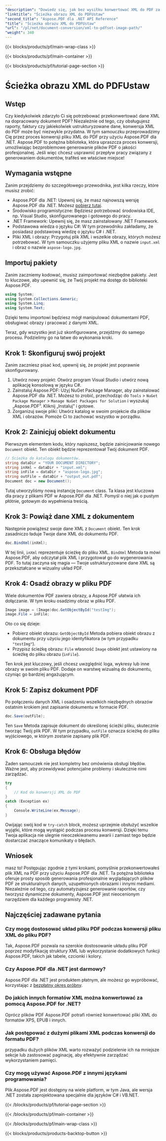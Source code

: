 ```yaml
---
"description": "Dowiedz się, jak bez wysiłku konwertować XML do PDF za pomocą Aspose.PDF dla .NET. Ten szczegółowy przewodnik przeprowadzi Cię przez proces krok po kroku, od konfiguracji do ukończenia."
"linktitle": "Ścieżka obrazu XML do PDFUstaw"
"second_title": "Aspose.PDF dla .NET API Reference"
"title": "Ścieżka obrazu XML do PDFUstaw"
"url": "/pl/net/document-conversion/xml-to-pdfset-image-path/"
"weight": 340
---
```


{{< blocks/products/pf/main-wrap-class >}}

{{< blocks/products/pf/main-container >}}

{{< blocks/products/pf/tutorial-page-section >}}

# Ścieżka obrazu XML do PDFUstaw

## Wstęp

Czy kiedykolwiek zdarzyło Ci się potrzebować przekonwertować dane XML na dopracowany dokument PDF? Niezależnie od tego, czy obsługujesz raporty, faktury czy jakiekolwiek ustrukturyzowane dane, konwersja XML do PDF może być niezwykle przydatna. W tym samouczku przeprowadzimy Cię przez proces konwersji pliku XML do PDF przy użyciu Aspose.PDF dla .NET. Aspose.PDF to potężna biblioteka, która upraszcza proces konwersji, umożliwiając bezproblemowe generowanie plików PDF o jakości profesjonalnej. Jeśli więc chcesz usprawnić przepływ pracy związany z generowaniem dokumentów, trafiłeś we właściwe miejsce!

## Wymagania wstępne

Zanim przejdziemy do szczegółowego przewodnika, jest kilka rzeczy, które musisz zrobić:

- Aspose.PDF dla .NET: Upewnij się, że masz najnowszą wersję Aspose.PDF dla .NET. Możesz [pobierz tutaj](https://releases.aspose.com/pdf/net/).
- Środowisko programistyczne: Będziesz potrzebować środowiska IDE, np. Visual Studio, skonfigurowanego i gotowego do pracy.
- .NET Framework: Upewnij się, że masz zainstalowany .NET Framework.
- Podstawowa wiedza o języku C#: W tym przewodniku zakładamy, że posiadasz podstawową wiedzę o języku C# i .NET.
- Pliki XML i obrazy: Przygotuj plik XML i wszelkie obrazy, których możesz potrzebować. W tym samouczku użyjemy pliku XML o nazwie `input.xml` i obraz o nazwie `aspose-logo.jpg`.

## Importuj pakiety

Zanim zaczniemy kodować, musisz zaimportować niezbędne pakiety. Jest to kluczowe, aby upewnić się, że Twój projekt ma dostęp do biblioteki Aspose.PDF.

```csharp
using System;
using System.Collections.Generic;
using System.Linq;
using System.Text;
```

Dzięki temu importowi będziesz mógł manipulować dokumentami PDF, obsługiwać obrazy i pracować z danymi XML.

Teraz, gdy wszystko jest już skonfigurowane, przejdźmy do samego procesu. Podzielimy go na łatwe do wykonania kroki.

## Krok 1: Skonfiguruj swój projekt

Zanim zaczniesz pisać kod, upewnij się, że projekt jest poprawnie skonfigurowany.

1. Utwórz nowy projekt: Otwórz program Visual Studio i utwórz nową aplikację konsolową w języku C#.
2. Zainstaluj Aspose.PDF: Użyj NuGet Package Manager, aby zainstalować Aspose.PDF dla .NET. Możesz to zrobić, przechodząc do `Tools` > `NuGet Package Manager` > `Manage NuGet Packages for Solution` i wyszukaj „Aspose.PDF”. Kliknij „Instaluj” i gotowe.
3. Zorganizuj swoje pliki: Utwórz katalog w swoim projekcie dla plików XML i obrazów. Pomoże Ci to zachować wszystko w porządku.

## Krok 2: Zainicjuj obiekt dokumentu

Pierwszym elementem kodu, który napiszesz, będzie zainicjowanie nowego `Document` obiekt. Ten obiekt będzie reprezentował Twój dokument PDF.

```csharp
// Ścieżka do katalogu dokumentów.
string dataDir = "YOUR DOCUMENT DIRECTORY";
string inXml = dataDir + "input.xml";
string inFile = dataDir + "aspose-logo.jpg";
string outFile = dataDir + "output_out.pdf";
Document doc = new Document();
```

Tutaj utworzyliśmy nową instancję `Document` class. Ta klasa jest kluczowa dla pracy z plikami PDF w Aspose.PDF dla .NET. Pomyśl o niej jak o pustym płótnie, gotowym do wypełnienia treścią.

## Krok 3: Powiąż dane XML z dokumentem

Następnie powiążesz swoje dane XML z `Document` obiekt. Ten krok zasadniczo ładuje Twoje dane XML do dokumentu PDF.

```csharp
doc.BindXml(inXml);
```

W tej linii, `inXml` reprezentuje ścieżkę do pliku XML. `BindXml` Metoda ta mówi Aspose.PDF, aby odczytał plik XML i przygotował go do wygenerowania PDF. To tutaj zaczyna się magia — Twoje ustrukturyzowane dane XML są przekształcane w wizualny układ PDF.

## Krok 4: Osadź obrazy w pliku PDF

Wiele dokumentów PDF zawiera obrazy, a Aspose.PDF ułatwia ich dołączanie. W tym kroku osadzimy obraz w pliku PDF.

```csharp
Image image = (Image)doc.GetObjectById("testImg");
image.File = inFile;
```

Oto co się dzieje:

- Pobierz obiekt obrazu: `GetObjectById` Metoda pobiera obiekt obrazu z dokumentu przy użyciu jego identyfikatora (w tym przypadku `"testImg"`).
- Przypisz ścieżkę obrazu: `File` własność `Image` obiekt jest ustawiony na ścieżkę do pliku obrazu (`inFile`).

Ten krok jest kluczowy, jeśli chcesz uwzględnić loga, wykresy lub inne obrazy w swoim pliku PDF. Dodaje on warstwę wizualną do dokumentu, czyniąc go bardziej angażującym.

## Krok 5: Zapisz dokument PDF

Po połączeniu danych XML i osadzeniu wszelkich niezbędnych obrazów ostatnim krokiem jest zapisanie dokumentu w formacie PDF.

```csharp
doc.Save(outFile);
```

Ten `Save` Metoda zapisuje dokument do określonej ścieżki pliku, skutecznie tworząc Twój plik PDF. W tym przypadku, `outFile` oznacza ścieżkę do pliku wyjściowego, w którym zostanie zapisany plik PDF.

## Krok 6: Obsługa błędów

Żaden samouczek nie jest kompletny bez omówienia obsługi błędów. Ważne jest, aby przewidywać potencjalne problemy i skutecznie nimi zarządzać.

```csharp
try
{
    // Kod do konwersji XML do PDF
}
catch (Exception ex)
{
    Console.WriteLine(ex.Message);
}
```

Owijając swój kod w `try-catch` block, możesz uprzejmie obsłużyć wszelkie wyjątki, które mogą wystąpić podczas procesu konwersji. Dzięki temu Twoja aplikacja nie ulegnie nieoczekiwanemu awarii i zamiast tego będzie dostarczać znaczące komunikaty o błędach.

## Wniosek

masz to! Postępując zgodnie z tymi krokami, pomyślnie przekonwertowałeś plik XML na PDF przy użyciu Aspose.PDF dla .NET. Ta potężna biblioteka oferuje prosty sposób generowania profesjonalnie wyglądających plików PDF ze strukturalnych danych, uzupełnionych obrazami i innymi mediami. Niezależnie od tego, czy automatyzujesz generowanie raportów, czy tworzysz dynamiczne dokumenty, Aspose.PDF jest nieocenionym narzędziem dla każdego programisty .NET.

## Najczęściej zadawane pytania

### Czy mogę dostosować układ pliku PDF podczas konwersji pliku XML do pliku PDF?
Tak, Aspose.PDF pozwala na szerokie dostosowanie układu pliku PDF poprzez modyfikację struktury XML lub wykorzystanie dodatkowych funkcji Aspose.PDF, takich jak tabele, czcionki i kolory.

### Czy Aspose.PDF dla .NET jest darmowy?
Aspose.PDF dla .NET jest produktem płatnym, ale możesz go wypróbować, korzystając z [bezpłatny okres próbny](https://releases.aspose.com/).

### Do jakich innych formatów XML można konwertować za pomocą Aspose.PDF for .NET?
Oprócz plików PDF Aspose.PDF potrafi również konwertować pliki XML do formatów XPS, EPUB i innych.

### Jak postępować z dużymi plikami XML podczas konwersji do formatu PDF?
przypadku dużych plików XML warto rozważyć podzielenie ich na mniejsze sekcje lub zastosować paginację, aby efektywnie zarządzać wykorzystaniem pamięci.

### Czy mogę używać Aspose.PDF z innymi językami programowania?
Plik Aspose.PDF jest dostępny na wiele platform, w tym Java, ale wersja .NET została zaprojektowana specjalnie dla języków C# i VB.NET.

{{< /blocks/products/pf/tutorial-page-section >}}

{{< /blocks/products/pf/main-container >}}

{{< /blocks/products/pf/main-wrap-class >}}

{{< blocks/products/products-backtop-button >}}